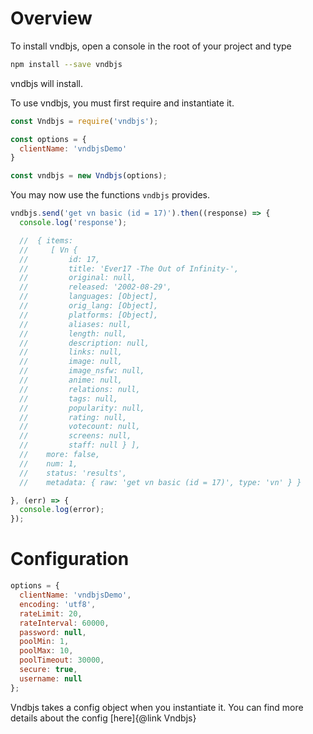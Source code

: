 # Overview

To install vndbjs, open a console in the root of your project and type

```bash
npm install --save vndbjs
```

vndbjs will install.

To use vndbjs, you must first require and instantiate it.

```js
const Vndbjs = require('vndbjs');

const options = {
  clientName: 'vndbjsDemo'
}

const vndbjs = new Vndbjs(options);
```

You may now use the functions `vndbjs` provides.  

```js
vndbjs.send('get vn basic (id = 17)').then((response) => {
  console.log('response');

  //  { items:
  //     [ Vn {
  //         id: 17,
  //         title: 'Ever17 -The Out of Infinity-',
  //         original: null,
  //         released: '2002-08-29',
  //         languages: [Object],
  //         orig_lang: [Object],
  //         platforms: [Object],
  //         aliases: null,
  //         length: null,
  //         description: null,
  //         links: null,
  //         image: null,
  //         image_nsfw: null,
  //         anime: null,
  //         relations: null,
  //         tags: null,
  //         popularity: null,
  //         rating: null,
  //         votecount: null,
  //         screens: null,
  //         staff: null } ],
  //    more: false,
  //    num: 1,
  //    status: 'results',
  //    metadata: { raw: 'get vn basic (id = 17)', type: 'vn' } }

}, (err) => {
  console.log(error);
});
```

# Configuration

```js
options = {
  clientName: 'vndbjsDemo',
  encoding: 'utf8',
  rateLimit: 20,
  rateInterval: 60000,
  password: null,
  poolMin: 1,
  poolMax: 10,
  poolTimeout: 30000,
  secure: true,
  username: null
};
```

Vndbjs takes a config object when you instantiate it.  You can find more details about the config [here]{@link Vndbjs}
